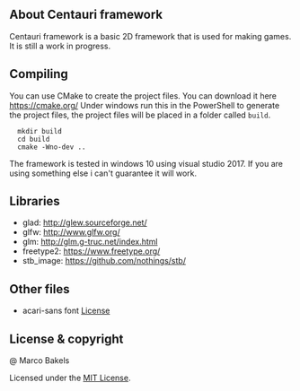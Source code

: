 ## About Centauri framework

Centauri framework is a basic 2D framework that is used for making games. It is still a work in progress.

## Compiling

You can use CMake to create the project files.
You can download it here https://cmake.org/
Under windows run this in the PowerShell to generate the project files, the project files will be placed in a folder called `build`.

```
  mkdir build
  cd build
  cmake -Wno-dev ..
```

The framework is tested in windows 10 using visual studio 2017. If you are using something else i can't guarantee it will work.

## Libraries

- glad: <http://glew.sourceforge.net/>
- glfw: <http://www.glfw.org/>
- glm: <http://glm.g-truc.net/index.html>
- freetype2: <https://www.freetype.org/>
- stb_image: <https://github.com/nothings/stb/>

## Other files
- acari-sans font [License](centauri/fonts/acari-sans/OFL.TXT)

## License & copyright

@ Marco Bakels

Licensed under the [MIT License](LICENSE).

